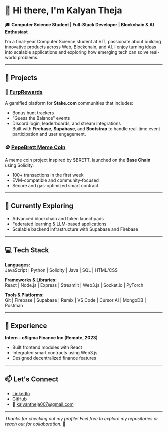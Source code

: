 # 👋 Hi there, I'm Kalyan Theja

🎓 **Computer Science Student | Full-Stack Developer | Blockchain & AI Enthusiast**

I’m a final-year Computer Science student at VIT, passionate about building innovative products across Web, Blockchain, and AI. I enjoy turning ideas into scalable applications and exploring how emerging tech can solve real-world problems.

---

## 🔨 Projects

### 🚀 [FurpRewards](https://github.com/Kalyantheja0/FurPrewards)
A gamified platform for **Stake.com** communities that includes:
- Bonus hunt trackers
- "Guess the Balance" events
- Discord login, leaderboards, and stream integrations  
Built with **Firebase**, **Supabase**, and **Bootstrap** to handle real-time event participation and user engagement.

### 🪙 [PepeBrett Meme Coin](https://github.com/Kalyantheja0/Crypto-Meme-Coin)
A meme coin project inspired by $BRETT, launched on the **Base Chain** using Solidity.  
- 100+ transactions in the first week  
- EVM-compatible and community-focused  
- Secure and gas-optimized smart contract

---

## 🌱 Currently Exploring

- Advanced blockchain and token launchpads  
- Federated learning & LLM-based applications  
- Scalable backend infrastructure with Supabase and Firebase

---

## 💻 Tech Stack

**Languages:**  
JavaScript | Python | Solidity | Java | SQL | HTML/CSS

**Frameworks & Libraries:**  
React | Node.js | Express | Streamlit | Web3.js | Socket.io | PyTorch

**Tools & Platforms:**  
Git | Firebase | Supabase | Remix | VS Code | Cursor AI | MongoDB | Postman

---

## 🧠 Experience

**Intern – cSigma Finance Inc (Remote, 2023)**  
- Built frontend modules with React  
- Integrated smart contracts using Web3.js  
- Designed decentralized finance features

---

## 📫 Let's Connect

- [LinkedIn](https://www.linkedin.com/in/kalyan-theja/)
- [GitHub](https://github.com/kalyantheja0)
- 📧 kalyantheja007@gmail.com

---

*Thanks for checking out my profile! Feel free to explore my repositories or reach out for collaboration.* 🚀
